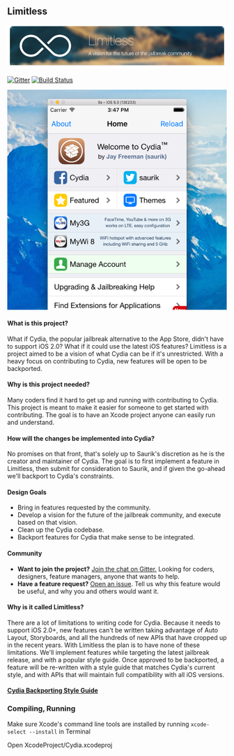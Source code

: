 ## Limitless

![header](https://raw.githubusercontent.com/JohnCoatesOSS/Limitless/develop/Documentation/images/readmeHeader.png)

[![Gitter](https://badges.gitter.im/JohnCoatesOSS/Limitless.svg)](https://gitter.im/JohnCoatesOSS/Limitless?utm_source=badge&utm_medium=badge&utm_campaign=pr-badge) [![Build Status](https://travis-ci.org/JohnCoatesOSS/Limitless.svg?branch=develop)](https://travis-ci.org/JohnCoatesOSS/Limitless)

![preview](https://raw.githubusercontent.com/JohnCoatesOSS/Limitless/develop/Documentation/images/preview.png)

#### What is this project?
What if Cydia, the popular jailbreak alternative to the App Store, didn't have to support iOS 2.0? What if it could use the latest iOS features? Limitless is a project aimed to be a vision of what Cydia can be if it's unrestricted. With a heavy focus on contributing to Cydia, new features will be open to be backported.

#### Why is this project needed?
Many coders find it hard to get up and running with contributing to Cydia. This project is meant to make it easier for someone to get started with contributing. The goal is to have an Xcode project anyone can easily run and understand.

#### How will the changes be implemented into Cydia?
No promises on that front, that's solely up to Saurik's discretion as he is the creator and maintainer of Cydia. The goal is to first implement a feature in Limitless, then submit for consideration to Saurik, and if given the go-ahead we'll backport to Cydia's constraints.

#### Design Goals

- Bring in features requested by the community.
- Develop a vision for the future of the jailbreak community, and execute based on that vision.
- Clean up the Cydia codebase.
- Backport features for Cydia that make sense to be integrated.

#### Community
- **Want to join the project?** [Join the chat on Gitter.](https://gitter.im/JohnCoatesOSS/Limitless) Looking for coders, designers, feature managers, anyone that wants to help.
- **Have a feature request?** [Open an issue](https://github.com/JohnCoatesOSS/Limitless/issues/new). Tell us why this feature would be useful, and why you and others would want it.

#### Why is it called Limitless?
There are a lot of limitations to writing code for Cydia. Because it needs to support iOS 2.0+, new features can't be written taking advantage of Auto Layout, Storyboards, and all the hundreds of new APIs that have cropped up in the recent years. With Limitless the plan is to have none of these limitations. We'll implement features while targeting the latest jailbreak release, and with a popular style guide. Once approved to be backported, a feature will be re-written with a style guide that matches Cydia's current style, and with APIs that will maintain full compatibility with all iOS versions.

#### [Cydia Backporting Style Guide](./Documentation/BackportingStyleGuide.md)

### Compiling, Running
Make sure Xcode's command line tools are installed by running `xcode-select --install` in Terminal

Open XcodeProject/Cydia.xcodeproj

